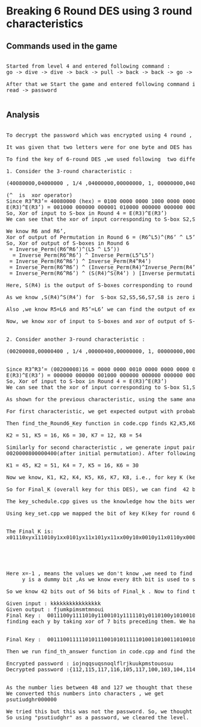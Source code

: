 # Breaking 6 Round DES using 3 round characteristics

## Commands used in the game
<pre> 
Started from level 4 and entered following command :
go -> dive -> dive -> back -> pull -> back -> back -> go -> wave -> exit

After that we Start the game and entered following command in level 4:
read -> password

</pre>
## Analysis

<pre>

To decrypt the password which was encrypted using 4 round , 6 round or 10 round DES. We started by assuming it to be a 4 round DES, but we didn’t get the expected results, hence it can be concluded that it is not a 4 round DES. Afterwards we tried assuming it to be a 6 round DES.

It was given that two letters were for one byte and DES has a block size of 64 bits or 8 bytes so 16 letters represented 1 block size. As letters in output belongs to {f, g, ..., u} which corresponds to only 16 letters  so we thought that input also consists of only these letters, as 16 letters could be represented by four bits and each letter was mapped to a number from 0 to 15 (i.e., ‘f’ was mapped to 0 and ‘u’ was mapped to 15). So now we have converted our input to a 64 bit string of 0s and 1s.

To find the key of 6-round DES ,we used following  two different characteristics :

1. Consider the 3-round characteristic :

(40080000,04000000 , 1/4 ,04000000,00000000, 1, 00000000,04000000, 1/4 ,04000000,40080000)

(^  is  xor operator)
Since R3^R3’= 40080000 (hex) = 0100 0000 0000 1000 0000 0000 0000 0000, 
E(R3)^E(R3’) = 001000 000000 000001 010000 000000 000000 000000 000000
So, Xor of input to S-box in Round 4 = E(R3)^E(R3’)
We can see that the xor of input corresponding to S-box S2,S5,S6,S7,S8 is zero so the xor of output of these S-boxes will also be zero. 

We know R6 and R6’,
Xor of output of Permutation in Round 6 = (R6^L5)^(R6’ ^ L5’)
So, Xor of output of S-boxes in Round 6 
 = Inverse_Perm((R6^R6’)^(L5 ^ L5’))
  = Inverse_Perm(R6^R6’) ^ Inverse_Perm(L5^L5’)
 = Inverse_Perm(R6^R6’) ^ Inverse_Perm(R4^R4’)
 = Inverse_Perm(R6^R6’) ^ (Inverse_Perm(R4)^Inverse_Perm(R4’))
 = Inverse_Perm(R6^R6’) ^ (S(R4)^S(R4’) ) [Inverse permutation is a linear function]

Here, S(R4) is the output of S-boxes corresponding to round 4. Similarly for S(R4’).

As we know ,S(R4)^S(R4’) for  S-box S2,S5,S6,S7,S8 is zero in round 4 we can find xor of the output of S-boxes S2,S5,S6,S7,S8 in Round 6 using this characteristic. 

Also ,we know R5=L6 and R5’=L6’ we can find the output of expansion in Round 6 corresponding to both pairs , so we can find the Xor of input to the S-boxes in Round 6.

Now, we know xor of input to S-boxes and xor of output of S-box S2,S5,S6,S7,S8. So we can find K2,K5,K6,K7,K8 (where Round 6 key, K = (K1, K2, ...., K8)) using this characteristic (using methods discussed in class). 


2. Consider another 3-round characteristic :

(00200008,00000400 , 1/4 ,00000400,00000000, 1, 00000000,00000400, 1/4 ,00000400,00200008)


Since R3^R3’= (00200008)16 = 0000 0000 0010 0000 0000 0000 0000 1000, 
E(R3)^E(R3’) = 000000 000000 001000 000000 000000 000000 000001 010000
So, Xor of input to S-box in Round 4 = E(R3)^E(R3’)
We can see that the xor of input corresponding to S-box S1,S2,S4,S5,S6 is zero so the xor of output of these S-boxes will also be zero. 

As shown for the previous characteristic, using the same analysis we can find XOR of input of S-boxes and XOR of output of S-box S1,S2,S4,S5,S6 in round 6. So,we can find K1,K2,K4,K5,K6 (where Round 6 key, K = (K1, K2, ...., K8)) using this characteristic (using methods discussed in class). 

For first characteristic, we get expected output with probability 1/16. So to find the K2,K5,K6,K7,K8 we generated 5000 input pairs having xor 40080000 04000000 (after initial permutation) and corresponding ciphers using script.sh .In script.sh firstly we are generating input pairs having xor 40080000 04000000 using gen_input_pair.cpp and then corresponding ciphers are generated using input.cpp and read.cpp . So script.sh will output overall_input.txt and cipher.txt . 

Then find_the_Round6_Key function in code.cpp finds K2,K5,K6,K7,K8 as discussed in the first characteristic. In find_the_Round6_Key function, we take an input pair a, b and corresponding cipher texts ca, cb. After converting these strings of 16 letters to 64 bits (using the process discussed above) we apply inverse RFP on ca, cb to find LRa_6 (cipher block corresponding to ca) and LRb_6. Now we know R6 and R6’ and Xor of Input is 40080000 04000000 . Using the first characteristic we find the Xor of input to the S-boxes and xor of output of S-box S2,S5,S6,S7,S8 in Round 6. We did the same thing discussed to find the set of possible values of keys K2,K5,K6,K7,K8. For 5000 pairs we find the most occurring value. So we get ,

K2 = 51, K5 = 16, K6 = 30, K7 = 12, K8 = 54

Similarly for second characteristic , we generate input pairs having xor 
0020000800000400(after initial permutation). After following similar procedure as above, we get 

K1 = 45, K2 = 51, K4 = 7, K5 = 16, K6 = 30

Now we know, K1, K2, K4, K5, K6, K7, K8, i.e., for key K (key for round 6), we have 42 bits out of 48 bits (we don’t know K3).

So for Final_K (overall key for this DES), we can find  42 bits out of 56 bits.

The key_schedule.cpp gives us the knowledge how the bits were permuted giving output in scheduledkey.txt.

Using key_set.cpp we mapped the bit of key K(key for round 6) to Final_K giving output in key_set.txt


The Final_K is: 
x01110xyx111010y1xx0101yx11x101yx11xx00y10x0010y11x0110yx000x00y 





Here x=-1 , means the values we don't know ,we need to find them
     y is a dummy bit ,As we know every 8th bit is used to store the xor of another 7 bit. Hence its value is never referred to in our code. In our code we had represented x with -1 and y with 67

So we know 42 bits out of 56 bits of Final_k . Now to find the remaining 14 bits in  find_the_key function in code.cpp, we apply bruteforce over all 2^14 combinations.

Given input : kkkkkkkkkkkkkkkk   
Given output : fjumkpimsmtmnoui 
Final Key :  0011100y1111010y1100101y1111101y0110100y1010010y1110110y0000100y
finding each y by taking xor of 7 bits preceding them. We have,


Final Key :  0011100111110101110010101111101001101001101001011110110100001001

Then we run find_th_answer function in code.cpp and find the plaintext corresponding to each 16 blocks of given password using the Final key.

Encrypted password : iojnqqsuqsnoqlflrjkuukpmstouosuu
Decrypted password :{112,115,117,116,105,117,100,103,104,114, 48, 48, 48, 48, 48, 48}


As the number lies between 48 and 127 we thought that these could be ASCII codes.
We converted this numbers into characters , we get 
psutiudghr000000

We tried this but this was not the password. So, we thought 0 was just to pad.
So using "psutiudghr" as a password, we cleared the level.

</pre>

